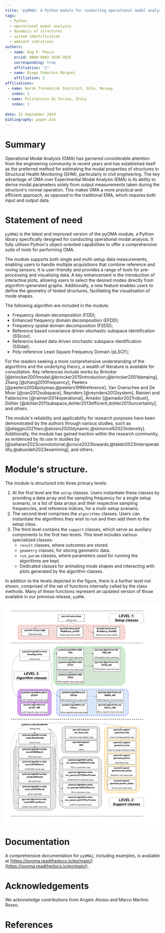 ```yaml
---
title: 'pyOMA2: A Python module for conducting operational modal analysis'
tags:
  - Python
  - operational modal analysis
  - dynamics of structures
  - system identification
  - ambient vibrations
authors:
  - name: Dag P. Pasca
    orcid: 0000-0002-3830-2835
    corresponding: true
    affiliation: "1"
  - name: Diego Federico Margoni
    affiliation: 2
affiliations:
 - name: Norsk Treteknisk Institutt, Oslo, Norway
   index: 1
 - name: Politecnico di Torino, Italy
   index: 2

date: 12 September 2024
bibliography: paper.bib
---
```


# Summary

Operational Modal Analysis (OMA) has garnered considerable attention from
the engineering community in recent years and has established itself as
the preferred method for estimating the modal properties of structures in
Structural Health Monitoring (SHM), particularly in civil engineering.
The key advantage of OMA over Experimental Modal Analysis (EMA) is its
ability to derive modal parameters solely from output measurements taken
during the structure's normal operation. This makes OMA a more practical
and efficient approach, as opposed to the traditional EMA, which requires
both input and output data.

# Statement of need
`pyOMA2` is the latest and improved version of the pyOMA module, a Python
library specifically designed for conducting operational modal analysis.
It fully utilises Python's object-oriented capabilities to offer a
comprehensive suite of tools for performing OMA.

The module supports both single and multi-setup data measurements, enabling
users to handle multiple acquisitions that combine reference and roving
sensors. It is user-friendly and provides a range of tools for pre-processing
and visualising data. A key enhancement is the introduction of interactive
plots, allowing users to select the desired modes directly from
algorithm-generated graphs. Additionally, a new feature enables users to
define the geometry of tested structures, facilitating the visualisation
of mode shapes.

The following algorithm are included in the module:
- Frequency domain decomposition (FDD);
- Enhanced frequency domain decomposition (EFDD);
- Frequency spatial domain decomposition (FSDD);
- Reference based covariance driven stochastic subspace identification (SSIcov);
- Reference based data driven stochastic subspace identification (SSIdat);
- Poly-reference Least Square Frequency Domain (pLSCF);

For the readers seeking a more comprehensive understanding of the algorithms
and the underlying theory, a wealth of literature is available for consultation.
Key references include works by Brincker
[@brincker2001modal;@brincker2015introduction;@brincker2001damping],
Zhang [@zhang2010frequency], Peeters [@peeters2004polymax;@peeters1999reference],
Van Overschee and De Moor [@van2012subspace], Reynders [@reynders2012system],
Rainieri and Fabbrocino [@rainieri2014operational], Amador [@amador2021robust],
Döhler [@dohler2011subspace,dohler2013efficient,dohler2013uncertainty], and others.

The module's reliability and applicability for research purposes have been
demonstrated by the authors through various studies, such as
[@alaggio2021two;@aloisio2020dynamic;@simoncelli2023intensity].
Additionally, the module has gained traction within the research community,
as evidenced by its use in studies by
[@saharan2023convolutional;@croce2023towards;@talebi2023interoperability;@abuodeh2023examining], and others.

# Module's structure.
The module is structured into three primary levels:
1. At the first level are the `setup` classes. Users instantiate these classes by providing a data array and the sampling frequency for a single setup scenario, or a list of data arrays and their respective sampling frequencies, and reference indices, for a multi-setup scenario.
2. The second level comprises the `algorithms` classes. Users can instantiate the algorithms they wish to run and then add them to the setup class.
3. The third level contains the `support` classes, which serve as auxiliary components to the first two levels. This level includes various specialized classes:
    * `result` classes, where outcomes are stored.
    * `geometry` classes, for storing geometric data.
    * `run_param` classes, where parameters used for running the algorithms are kept.
    * Dedicated classes for animating mode shapes and interacting with plots generated by the algorithm classes.

In addition to the levels depicted in the figure, there is a further
level not shown, comprised of the set of functions internally called
by the class methods. Many of these functions represent an updated
version of those available in our previous release, `pyOMA`.

![Schematic organisation of the module showing inheritance between classes](../docs/img/info.png)

# Documentation
A comprehensive documentation for `pyOMA2`, including examples, is available at
[https://pyoma.readthedocs.io/en/main/](https://pyoma.readthedocs.io/en/main/).


# Acknowledgements

We acknowledge contributions from Angelo Aloisio and Marco Martino Rosso.

# References
